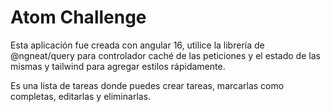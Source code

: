 # Atom Challenge

Esta aplicación fue creada con angular 16, utilice la librería de
@ngneat/query para controlador caché de las peticiones y el estado de las mismas y tailwind para agregar estilos rápidamente.

Es una lista de tareas donde puedes crear tareas, marcarlas como completas, editarlas y eliminarlas.

